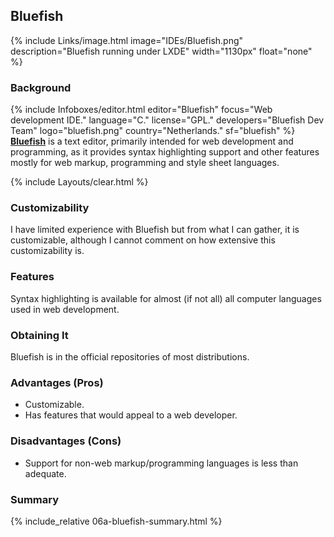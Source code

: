 ## Bluefish
{% include Links/image.html image="IDEs/Bluefish.png" description="Bluefish running under LXDE" width="1130px" float="none" %}

### Background
{% include Infoboxes/editor.html editor="Bluefish" focus="Web development IDE." language="C." license="GPL." developers="Bluefish Dev Team" logo="bluefish.png" country="Netherlands." sf="bluefish" %}
[**Bluefish**](http://bluefish.openoffice.nl/index.html) is a text editor, primarily intended for web development and programming, as it provides syntax highlighting support and other features mostly for web markup, programming and style sheet languages.

{% include Layouts/clear.html %}<br/>

### Customizability
I have limited experience with Bluefish but from what I can gather, it is customizable, although I cannot comment on how extensive this customizability is.

### Features
Syntax highlighting is available for almost (if not all) all computer languages used in web development.

### Obtaining It
Bluefish is in the official repositories of most distributions.

### Advantages (Pros)
* Customizable.
* Has features that would appeal to a web developer.

### Disadvantages (Cons)
* Support for non-web markup/programming languages is less than adequate.

### Summary
{% include_relative 06a-bluefish-summary.html %}
